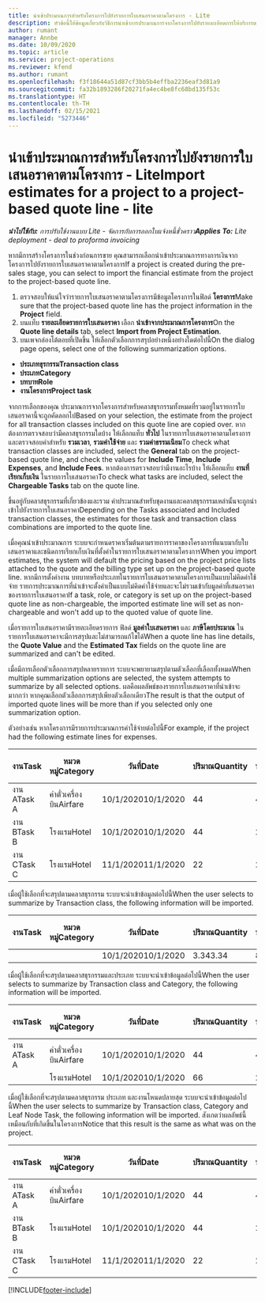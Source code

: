 ```yaml
---
title: นำเข้าประมาณการสำหรับโครงการไปยังรายการใบเสนอราคาตามโครงการ - Lite
description: หัวข้อนี้ให้ข้อมูลเกี่ยวกับวิธีการนำเข้าการประมาณการจากโครงการไปยังรายละเอียดการให้บริการตามใบเสนอราคา
author: rumant
manager: Annbe
ms.date: 10/09/2020
ms.topic: article
ms.service: project-operations
ms.reviewer: kfend
ms.author: rumant
ms.openlocfilehash: f3f18644a51d87cf3bb5b4effba2236eaf3d81a9
ms.sourcegitcommit: fa32b1893286f20271fa4ec4be8fc68bd135f53c
ms.translationtype: HT
ms.contentlocale: th-TH
ms.lasthandoff: 02/15/2021
ms.locfileid: "5273446"
---
```

# <a name="import-estimates-for-a-project-to-a-project-based-quote-line---lite"></a><span data-ttu-id="54314-103">นำเข้าประมาณการสำหรับโครงการไปยังรายการใบเสนอราคาตามโครงการ - Lite</span><span class="sxs-lookup"><span data-stu-id="54314-103">Import estimates for a project to a project-based quote line - lite</span></span>

<span data-ttu-id="54314-104">_**นำไปใช้กับ:** การปรับใช้งานแบบ Lite - จัดการกับการออกใบแจ้งหนี้ชั่วคราว_</span><span class="sxs-lookup"><span data-stu-id="54314-104">_**Applies To:** Lite deployment - deal to proforma invoicing_</span></span>

<span data-ttu-id="54314-105">หากมีการสร้างโครงการในช่วงก่อนการขาย คุณสามารถเลือกนำเข้าประมาณการทางการเงินจากโครงการไปยังรายการใบเสนอราคาตามโครงการ</span><span class="sxs-lookup"><span data-stu-id="54314-105">If a project is created during the pre-sales stage, you can select to import the financial estimate from the project to the project-based quote line.</span></span>

1. <span data-ttu-id="54314-106">ตรวจสอบให้แน่ใจว่ารายการใบเสนอราคาตามโครงการมีข้อมูลโครงการในฟิลด์ **โครงการ**</span><span class="sxs-lookup"><span data-stu-id="54314-106">Make sure that the project-based quote line has the project information in the **Project** field.</span></span>
2. <span data-ttu-id="54314-107">บนแท็บ **รายละเอียดรายการใบเสนอราคา** เลือก **นำเข้าจากประมาณการโครงการ**</span><span class="sxs-lookup"><span data-stu-id="54314-107">On the **Quote line details** tab, select **Import from Project Estimation**.</span></span>
3. <span data-ttu-id="54314-108">บนเพจกล่องโต้ตอบที่เปิดขึ้น ให้เลือกตัวเลือกการสรุปอย่างหนึ่งอย่างใดต่อไปนี้</span><span class="sxs-lookup"><span data-stu-id="54314-108">On the dialog page opens, select one of the following summarization options.</span></span>

  - <span data-ttu-id="54314-109">**ประเภทธุรกรรม**</span><span class="sxs-lookup"><span data-stu-id="54314-109">**Transaction class**</span></span>
  - <span data-ttu-id="54314-110">**ประเภท**</span><span class="sxs-lookup"><span data-stu-id="54314-110">**Category**</span></span>
  - <span data-ttu-id="54314-111">**บทบาท**</span><span class="sxs-lookup"><span data-stu-id="54314-111">**Role**</span></span> 
  - <span data-ttu-id="54314-112">**งานโครงการ**</span><span class="sxs-lookup"><span data-stu-id="54314-112">**Project task**</span></span>

<span data-ttu-id="54314-113">จากการเลือกของคุณ ประมาณการจากโครงการสำหรับคลาสธุรกรรมทั้งหมดที่รวมอยู่ในรายการใบเสนอราคานี้จะถูกคัดลอกไป</span><span class="sxs-lookup"><span data-stu-id="54314-113">Based on your selection, the estimate from the project for all transaction classes included on this quote line are copied over.</span></span> <span data-ttu-id="54314-114">หากต้องการตรวจสอบว่ามีคลาสธุรกรรมใดบ้าง ให้เลือกแท็บ **ทั่วไป** ในรายการใบเสนอราคาตามโครงการและตรวจสอบค่าสำหรับ **รวมเวลา**, **รวมค่าใช้จ่าย** และ **รวมค่าธรรมเนียม**</span><span class="sxs-lookup"><span data-stu-id="54314-114">To check what transaction classes are included, select the **General** tab on the project-based quote line, and check the values for **Include Time**, **Include Expenses**, and **Include Fees**.</span></span>  <span data-ttu-id="54314-115">หากต้องการตรวจสอบว่ามีงานอะไรบ้าง ให้เลือกแท็บ **งานที่เรียกเก็บเงิน** ในรายการใบเสนอราคา</span><span class="sxs-lookup"><span data-stu-id="54314-115">To check what tasks are included, select the **Chargeable Tasks** tab on the quote line.</span></span>

<span data-ttu-id="54314-116">ขึ้นอยู่กับคลาสธุรกรรมที่เกี่ยวข้องและรวม ค่าประมาณสำหรับชุดงานและคลาสธุรกรรมเหล่านั้นจะถูกนำเข้าไปยังรายการใบเสนอราคา</span><span class="sxs-lookup"><span data-stu-id="54314-116">Depending on the Tasks associated and Included transaction classes, the estimates for those task and transaction class combinations are imported to the quote line.</span></span>

<span data-ttu-id="54314-117">เมื่อคุณนำเข้าประมาณการ ระบบจะกำหนดราคาเริ่มต้นตามรายการราคาของโครงการที่แนบมากับใบเสนอราคาและชนิดการเรียกเก็บเงินที่ตั้งค่าในรายการใบเสนอราคาตามโครงการ</span><span class="sxs-lookup"><span data-stu-id="54314-117">When you import estimates, the system will default the pricing based on the project price lists attached to the quote and the billing type set up on the project-based quote line.</span></span> <span data-ttu-id="54314-118">หากมีการตั้งค่างาน บทบาทหรือประเภทในรายการใบเสนอราคาตามโครงการเป็นแบบไม่คิดค่าใช้จ่าย รายการประมาณการที่นำเข้าจะตั้งค่าเป็นแบบไม่คิดค่าใช้จ่ายและจะไม่รวมเข้ากับมูลค่าที่เสนอราคาของรายการใบเสนอราคา</span><span class="sxs-lookup"><span data-stu-id="54314-118">If a task, role, or category is set up on the project-based quote line as non-chargeable, the imported estimate line will set as non-chargeable and won't add up to the quoted value of quote line.</span></span>

<span data-ttu-id="54314-119">เมื่อรายการใบเสนอราคามีรายละเอียดรายการ ฟิลด์ **มูลค่าใบเสนอราคา** และ **ภาษีโดยประมาณ** ในรายการใบเสนอราคาจะมีการสรุปและไม่สามารถแก้ไขได้</span><span class="sxs-lookup"><span data-stu-id="54314-119">When a quote line has line details, the **Quote Value** and the **Estimated Tax** fields on the quote line are summarized and can't be edited.</span></span>

<span data-ttu-id="54314-120">เมื่อมีการเลือกตัวเลือกการสรุปหลายรายการ ระบบจะพยายามสรุปตามตัวเลือกที่เลือกทั้งหมด</span><span class="sxs-lookup"><span data-stu-id="54314-120">When multiple summarization options are selected, the system attempts to summarize by all selected options.</span></span> <span data-ttu-id="54314-121">ผลคือผลลัพธ์ของรายการใบเสนอราคาที่นำเข้าจะมากกว่า หากคุณเลือกตัวเลือกการสรุปเพียงตัวเลือกเดียว</span><span class="sxs-lookup"><span data-stu-id="54314-121">The result is that the output of imported quote lines will be more than if you selected only one summarization option.</span></span>

<span data-ttu-id="54314-122">ตัวอย่างเช่น หากโครงการมีรายการประมาณการค่าใช้จ่ายต่อไปนี้</span><span class="sxs-lookup"><span data-stu-id="54314-122">For example, if the project had the following estimate lines for expenses.</span></span>

| <span data-ttu-id="54314-123">งาน</span><span class="sxs-lookup"><span data-stu-id="54314-123">Task</span></span> | <span data-ttu-id="54314-124">หมวดหมู่</span><span class="sxs-lookup"><span data-stu-id="54314-124">Category</span></span> | <span data-ttu-id="54314-125">วันที่</span><span class="sxs-lookup"><span data-stu-id="54314-125">Date</span></span> | <span data-ttu-id="54314-126">ปริมาณ</span><span class="sxs-lookup"><span data-stu-id="54314-126">Quantity</span></span> | <span data-ttu-id="54314-127">ราคาต่อหน่วย</span><span class="sxs-lookup"><span data-stu-id="54314-127">Unit price</span></span> | <span data-ttu-id="54314-128">จำนวน</span><span class="sxs-lookup"><span data-stu-id="54314-128">Amount</span></span> |
| --- | --- | --- | --- | --- | --- |
| <span data-ttu-id="54314-129">งาน A</span><span class="sxs-lookup"><span data-stu-id="54314-129">Task A</span></span> | <span data-ttu-id="54314-130">ค่าตั๋วเครื่องบิน</span><span class="sxs-lookup"><span data-stu-id="54314-130">Airfare</span></span> | <span data-ttu-id="54314-131">10/1/2020</span><span class="sxs-lookup"><span data-stu-id="54314-131">10/1/2020</span></span> | <span data-ttu-id="54314-132">4</span><span class="sxs-lookup"><span data-stu-id="54314-132">4</span></span> | <span data-ttu-id="54314-133">400</span><span class="sxs-lookup"><span data-stu-id="54314-133">400</span></span> | <span data-ttu-id="54314-134">1600</span><span class="sxs-lookup"><span data-stu-id="54314-134">1600</span></span> |
| <span data-ttu-id="54314-135">งาน B</span><span class="sxs-lookup"><span data-stu-id="54314-135">Task B</span></span> | <span data-ttu-id="54314-136">โรงแรม</span><span class="sxs-lookup"><span data-stu-id="54314-136">Hotel</span></span> | <span data-ttu-id="54314-137">10/1/2020</span><span class="sxs-lookup"><span data-stu-id="54314-137">10/1/2020</span></span> | <span data-ttu-id="54314-138">4</span><span class="sxs-lookup"><span data-stu-id="54314-138">4</span></span> | <span data-ttu-id="54314-139">200</span><span class="sxs-lookup"><span data-stu-id="54314-139">200</span></span> | <span data-ttu-id="54314-140">800</span><span class="sxs-lookup"><span data-stu-id="54314-140">800</span></span> |
| <span data-ttu-id="54314-141">งาน C</span><span class="sxs-lookup"><span data-stu-id="54314-141">Task C</span></span> | <span data-ttu-id="54314-142">โรงแรม</span><span class="sxs-lookup"><span data-stu-id="54314-142">Hotel</span></span> | <span data-ttu-id="54314-143">11/1/2020</span><span class="sxs-lookup"><span data-stu-id="54314-143">11/1/2020</span></span> | <span data-ttu-id="54314-144">2</span><span class="sxs-lookup"><span data-stu-id="54314-144">2</span></span> | <span data-ttu-id="54314-145">200</span><span class="sxs-lookup"><span data-stu-id="54314-145">200</span></span> | <span data-ttu-id="54314-146">400</span><span class="sxs-lookup"><span data-stu-id="54314-146">400</span></span> |

<span data-ttu-id="54314-147">เมื่อผู้ใช้เลือกที่จะสรุปตามคลาสธุรกรรม ระบบจะนำเข้าข้อมูลต่อไปนี้</span><span class="sxs-lookup"><span data-stu-id="54314-147">When the user selects to summarize by Transaction class, the following information will be imported.</span></span>

| <span data-ttu-id="54314-148">งาน</span><span class="sxs-lookup"><span data-stu-id="54314-148">Task</span></span> | <span data-ttu-id="54314-149">หมวดหมู่</span><span class="sxs-lookup"><span data-stu-id="54314-149">Category</span></span> | <span data-ttu-id="54314-150">วันที่</span><span class="sxs-lookup"><span data-stu-id="54314-150">Date</span></span> | <span data-ttu-id="54314-151">ปริมาณ</span><span class="sxs-lookup"><span data-stu-id="54314-151">Quantity</span></span> | <span data-ttu-id="54314-152">ราคาต่อหน่วย</span><span class="sxs-lookup"><span data-stu-id="54314-152">Unit price</span></span> | <span data-ttu-id="54314-153">จำนวน</span><span class="sxs-lookup"><span data-stu-id="54314-153">Amount</span></span> |
| --- | --- | --- | --- | --- | --- |
|||<span data-ttu-id="54314-154">10/1/2020</span><span class="sxs-lookup"><span data-stu-id="54314-154">10/1/2020</span></span> | <span data-ttu-id="54314-155">3.34</span><span class="sxs-lookup"><span data-stu-id="54314-155">3.34</span></span> | <span data-ttu-id="54314-156">840</span><span class="sxs-lookup"><span data-stu-id="54314-156">840</span></span> | <span data-ttu-id="54314-157">2800</span><span class="sxs-lookup"><span data-stu-id="54314-157">2800</span></span> |

<span data-ttu-id="54314-158">เมื่อผู้ใช้เลือกที่จะสรุปตามคลาสธุรกรรมและประเภท ระบบจะนำเข้าข้อมูลต่อไปนี้</span><span class="sxs-lookup"><span data-stu-id="54314-158">When the user selects to summarize by Transaction class and Category, the following information will be imported.</span></span>

| <span data-ttu-id="54314-159">งาน</span><span class="sxs-lookup"><span data-stu-id="54314-159">Task</span></span> | <span data-ttu-id="54314-160">หมวดหมู่</span><span class="sxs-lookup"><span data-stu-id="54314-160">Category</span></span> | <span data-ttu-id="54314-161">วันที่</span><span class="sxs-lookup"><span data-stu-id="54314-161">Date</span></span> | <span data-ttu-id="54314-162">ปริมาณ</span><span class="sxs-lookup"><span data-stu-id="54314-162">Quantity</span></span> | <span data-ttu-id="54314-163">ราคาต่อหน่วย</span><span class="sxs-lookup"><span data-stu-id="54314-163">Unit price</span></span> | <span data-ttu-id="54314-164">จำนวน</span><span class="sxs-lookup"><span data-stu-id="54314-164">Amount</span></span> |
| --- | --- | --- | --- | --- | --- |
| <span data-ttu-id="54314-165">งาน A</span><span class="sxs-lookup"><span data-stu-id="54314-165">Task A</span></span> | <span data-ttu-id="54314-166">ค่าตั๋วเครื่องบิน</span><span class="sxs-lookup"><span data-stu-id="54314-166">Airfare</span></span> | <span data-ttu-id="54314-167">10/1/2020</span><span class="sxs-lookup"><span data-stu-id="54314-167">10/1/2020</span></span> | <span data-ttu-id="54314-168">4</span><span class="sxs-lookup"><span data-stu-id="54314-168">4</span></span> | <span data-ttu-id="54314-169">400</span><span class="sxs-lookup"><span data-stu-id="54314-169">400</span></span> | <span data-ttu-id="54314-170">1600</span><span class="sxs-lookup"><span data-stu-id="54314-170">1600</span></span> |
| | <span data-ttu-id="54314-171">โรงแรม</span><span class="sxs-lookup"><span data-stu-id="54314-171">Hotel</span></span> | <span data-ttu-id="54314-172">10/1/2020</span><span class="sxs-lookup"><span data-stu-id="54314-172">10/1/2020</span></span> | <span data-ttu-id="54314-173">6</span><span class="sxs-lookup"><span data-stu-id="54314-173">6</span></span> | <span data-ttu-id="54314-174">200</span><span class="sxs-lookup"><span data-stu-id="54314-174">200</span></span> | <span data-ttu-id="54314-175">1200</span><span class="sxs-lookup"><span data-stu-id="54314-175">1200</span></span> |

<span data-ttu-id="54314-176">เมื่อผู้ใช้เลือกที่จะสรุปตามคลาสธุรกรรม ประเภท และงานโหนดปลายสุด ระบบจะนำเข้าข้อมูลต่อไปนี้</span><span class="sxs-lookup"><span data-stu-id="54314-176">When the user selects to summarize by Transaction class, Category and Leaf Node Task, the following information will be imported.</span></span> <span data-ttu-id="54314-177">สังเกตว่าผลลัพธ์นี้เหมือนกับที่เกิดขึ้นในโครงการ</span><span class="sxs-lookup"><span data-stu-id="54314-177">Notice that this result is the same as what was on the project.</span></span>

| <span data-ttu-id="54314-178">งาน</span><span class="sxs-lookup"><span data-stu-id="54314-178">Task</span></span> | <span data-ttu-id="54314-179">หมวดหมู่</span><span class="sxs-lookup"><span data-stu-id="54314-179">Category</span></span> | <span data-ttu-id="54314-180">วันที่</span><span class="sxs-lookup"><span data-stu-id="54314-180">Date</span></span> | <span data-ttu-id="54314-181">ปริมาณ</span><span class="sxs-lookup"><span data-stu-id="54314-181">Quantity</span></span> | <span data-ttu-id="54314-182">ราคาต่อหน่วย</span><span class="sxs-lookup"><span data-stu-id="54314-182">Unit price</span></span> | <span data-ttu-id="54314-183">จำนวน</span><span class="sxs-lookup"><span data-stu-id="54314-183">Amount</span></span> |
| --- | --- | --- | --- | --- | --- |
| <span data-ttu-id="54314-184">งาน A</span><span class="sxs-lookup"><span data-stu-id="54314-184">Task A</span></span> | <span data-ttu-id="54314-185">ค่าตั๋วเครื่องบิน</span><span class="sxs-lookup"><span data-stu-id="54314-185">Airfare</span></span> | <span data-ttu-id="54314-186">10/1/2020</span><span class="sxs-lookup"><span data-stu-id="54314-186">10/1/2020</span></span> | <span data-ttu-id="54314-187">4</span><span class="sxs-lookup"><span data-stu-id="54314-187">4</span></span> | <span data-ttu-id="54314-188">400</span><span class="sxs-lookup"><span data-stu-id="54314-188">400</span></span> | <span data-ttu-id="54314-189">1600</span><span class="sxs-lookup"><span data-stu-id="54314-189">1600</span></span> |
| <span data-ttu-id="54314-190">งาน B</span><span class="sxs-lookup"><span data-stu-id="54314-190">Task B</span></span> | <span data-ttu-id="54314-191">โรงแรม</span><span class="sxs-lookup"><span data-stu-id="54314-191">Hotel</span></span> | <span data-ttu-id="54314-192">10/1/2020</span><span class="sxs-lookup"><span data-stu-id="54314-192">10/1/2020</span></span> | <span data-ttu-id="54314-193">4</span><span class="sxs-lookup"><span data-stu-id="54314-193">4</span></span> | <span data-ttu-id="54314-194">200</span><span class="sxs-lookup"><span data-stu-id="54314-194">200</span></span> | <span data-ttu-id="54314-195">800</span><span class="sxs-lookup"><span data-stu-id="54314-195">800</span></span> |
| <span data-ttu-id="54314-196">งาน C</span><span class="sxs-lookup"><span data-stu-id="54314-196">Task C</span></span> | <span data-ttu-id="54314-197">โรงแรม</span><span class="sxs-lookup"><span data-stu-id="54314-197">Hotel</span></span> | <span data-ttu-id="54314-198">11/1/2020</span><span class="sxs-lookup"><span data-stu-id="54314-198">11/1/2020</span></span> | <span data-ttu-id="54314-199">2</span><span class="sxs-lookup"><span data-stu-id="54314-199">2</span></span> | <span data-ttu-id="54314-200">200</span><span class="sxs-lookup"><span data-stu-id="54314-200">200</span></span> | <span data-ttu-id="54314-201">400</span><span class="sxs-lookup"><span data-stu-id="54314-201">400</span></span> |


[!INCLUDE[footer-include](../../includes/footer-banner.md)]
